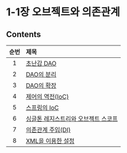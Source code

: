 # 1-1장 오브젝트와 의존관계

## Contents

| 순번 | 제목                                                                                                                                                                                                                                                                                                                                                                                                                            |
| :--: | :------------------------------------------------------------------------------------------------------------------------------------------------------------------------------------------------------------------------------------------------------------------------------------------------------------------------------------------------------------------------------------------------------------------------------ |
|  1   | [초난감 DAO](https://github.com/0xe82de/Study/blob/main/Spring/%ED%86%A0%EB%B9%84%EC%9D%98%20%EC%8A%A4%ED%94%84%EB%A7%81%203.1/1-1%EC%9E%A5%20%EC%98%A4%EB%B8%8C%EC%A0%9D%ED%8A%B8%EC%99%80%20%EC%9D%98%EC%A1%B4%EA%B4%80%EA%B3%84/1.1%20%EC%B4%88%EB%82%9C%EA%B0%90%20DAO.md)                                                                                                                                                  |
|  2   | [DAO의 분리](https://github.com/0xe82de/Study/blob/main/Spring/%ED%86%A0%EB%B9%84%EC%9D%98%20%EC%8A%A4%ED%94%84%EB%A7%81%203.1/1-1%EC%9E%A5%20%EC%98%A4%EB%B8%8C%EC%A0%9D%ED%8A%B8%EC%99%80%20%EC%9D%98%EC%A1%B4%EA%B4%80%EA%B3%84/1.2%20DAO%EC%9D%98%20%EB%B6%84%EB%A6%AC.md)                                                                                                                                                  |
|  3   | [DAO의 확장](https://github.com/0xe82de/Study/blob/main/Spring/%ED%86%A0%EB%B9%84%EC%9D%98%20%EC%8A%A4%ED%94%84%EB%A7%81%203.1/1-1%EC%9E%A5%20%EC%98%A4%EB%B8%8C%EC%A0%9D%ED%8A%B8%EC%99%80%20%EC%9D%98%EC%A1%B4%EA%B4%80%EA%B3%84/1.3%20DAO%EC%9D%98%20%ED%99%95%EC%9E%A5.md)                                                                                                                                                  |
|  4   | [제어의 역전(IoC)](<https://github.com/0xe82de/Study/blob/main/Spring/%ED%86%A0%EB%B9%84%EC%9D%98%20%EC%8A%A4%ED%94%84%EB%A7%81%203.1/1-1%EC%9E%A5%20%EC%98%A4%EB%B8%8C%EC%A0%9D%ED%8A%B8%EC%99%80%20%EC%9D%98%EC%A1%B4%EA%B4%80%EA%B3%84/1.4%20%EC%A0%9C%EC%96%B4%EC%9D%98%20%EC%97%AD%EC%A0%84(IoC).md>)                                                                                                                      |
|  5   | [스프링의 IoC](https://github.com/0xe82de/Study/blob/main/Spring/%ED%86%A0%EB%B9%84%EC%9D%98%20%EC%8A%A4%ED%94%84%EB%A7%81%203.1/1-1%EC%9E%A5%20%EC%98%A4%EB%B8%8C%EC%A0%9D%ED%8A%B8%EC%99%80%20%EC%9D%98%EC%A1%B4%EA%B4%80%EA%B3%84/1.5%20%EC%8A%A4%ED%94%84%EB%A7%81%EC%9D%98%20IoC.md#153-%EC%8A%A4%ED%94%84%EB%A7%81-IoC%EC%9D%98-%EC%9A%A9%EC%96%B4-%EC%A0%95%EB%A6%AC)                                                    |
|  6   | [싱글톤 레지스트리와 오브젝트 스코프](https://github.com/0xe82de/Study/blob/main/Spring/%ED%86%A0%EB%B9%84%EC%9D%98%20%EC%8A%A4%ED%94%84%EB%A7%81%203.1/1-1%EC%9E%A5%20%EC%98%A4%EB%B8%8C%EC%A0%9D%ED%8A%B8%EC%99%80%20%EC%9D%98%EC%A1%B4%EA%B4%80%EA%B3%84/1.6%20%EC%8A%A4%ED%94%84%EB%A7%81%20%EB%A0%88%EC%A7%80%EC%8A%A4%ED%8A%B8%EB%A6%AC%EC%99%80%20%EC%98%A4%EB%B8%8C%EC%A0%9D%ED%8A%B8%20%EC%8A%A4%EC%BD%94%ED%94%84.md) |
|  7   | [의존관계 주입(DI)](<https://github.com/0xe82de/Study/blob/main/Spring/%ED%86%A0%EB%B9%84%EC%9D%98%20%EC%8A%A4%ED%94%84%EB%A7%81%203.1/1-1%EC%9E%A5%20%EC%98%A4%EB%B8%8C%EC%A0%9D%ED%8A%B8%EC%99%80%20%EC%9D%98%EC%A1%B4%EA%B4%80%EA%B3%84/1.7%20%EC%9D%98%EC%A1%B4%EA%B4%80%EA%B3%84%20%EC%A3%BC%EC%9E%85(DI).md>)                                                                                                             |
|  8   | [XML을 이용한 설정](https://github.com/0xe82de/Study/blob/main/Spring/%ED%86%A0%EB%B9%84%EC%9D%98%20%EC%8A%A4%ED%94%84%EB%A7%81%203.1/1-1%EC%9E%A5%20%EC%98%A4%EB%B8%8C%EC%A0%9D%ED%8A%B8%EC%99%80%20%EC%9D%98%EC%A1%B4%EA%B4%80%EA%B3%84/1.8%20XML%EC%9D%84%20%EC%9D%B4%EC%9A%A9%ED%95%9C%20%EC%84%A4%EC%A0%95.md)                                                                                                             |
